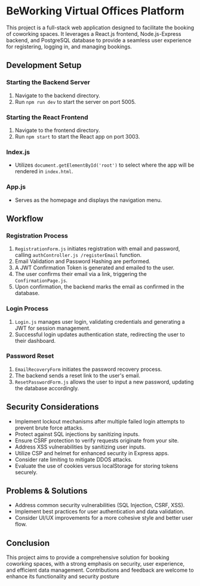 # BeWorking Virtual Offices Platform

This project is a full-stack web application designed to facilitate the booking of coworking spaces. It leverages a React.js frontend, Node.js-Express backend, and PostgreSQL database to provide a seamless user experience for registering, logging in, and managing bookings.

## Development Setup

### Starting the Backend Server

1. Navigate to the backend directory.
2. Run `npm run dev` to start the server on port 5005.

### Starting the React Frontend

1. Navigate to the frontend directory.
2. Run `npm start` to start the React app on port 3003.

### Index.js

- Utilizes `document.getElementById('root')` to select where the app will be rendered in `index.html`.

### App.js

- Serves as the homepage and displays the navigation menu.

## Workflow

### Registration Process

1. `RegistrationForm.js` initiates registration with email and password, calling `authController.js /registerEmail` function.
2. Email Validation and Password Hashing are performed.
3. A JWT Confirmation Token is generated and emailed to the user.
4. The user confirms their email via a link, triggering the `ConfirmationPage.js`.
5. Upon confirmation, the backend marks the email as confirmed in the database.

### Login Process

1. `Login.js` manages user login, validating credentials and generating a JWT for session management.
2. Successful login updates authentication state, redirecting the user to their dashboard.

### Password Reset

1. `EmailRecoveryForm` initiates the password recovery process.
2. The backend sends a reset link to the user's email.
3. `ResetPasswordForm.js` allows the user to input a new password, updating the database accordingly.

## Security Considerations

- Implement lockout mechanisms after multiple failed login attempts to prevent brute force attacks.
- Protect against SQL injections by sanitizing inputs.
- Ensure CSRF protection to verify requests originate from your site.
- Address XSS vulnerabilities by sanitizing user inputs.
- Utilize CSP and helmet for enhanced security in Express apps.
- Consider rate limiting to mitigate DDOS attacks.
- Evaluate the use of cookies versus localStorage for storing tokens securely.

## Problems & Solutions

- Address common security vulnerabilities (SQL Injection, CSRF, XSS).
- Implement best practices for user authentication and data validation.
- Consider UI/UX improvements for a more cohesive style and better user flow.

## Conclusion

This project aims to provide a comprehensive solution for booking coworking spaces, with a strong emphasis on security, user experience, and efficient data management. Contributions and feedback are welcome to enhance its functionality and security posture